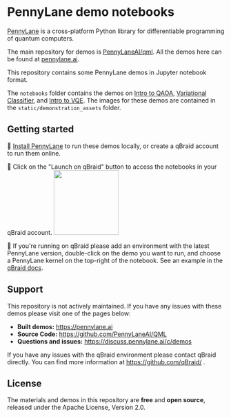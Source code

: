 # PennyLane demo notebooks

[PennyLane](https://pennylane.ai/) is a cross-platform Python library for differentiable programming of quantum computers.

The main repository for demos is [PennyLaneAI/qml](https://github.com/PennyLaneAI/qml).
All the demos here can be found at [pennylane.ai](https://pennylane.ai/).

This repository contains some PennyLane demos in Jupyter notebook format. 

The `notebooks` folder contains the demos on [Intro to QAOA](https://pennylane.ai/qml/demos/tutorial_qaoa_intro), [Variational Classifier](https://pennylane.ai/qml/demos/tutorial_variational_classifier), and [Intro to VQE](https://pennylane.ai/qml/demos/tutorial_vqe).
The images for these demos are contained in the `static/demonstration_assets` folder.

## Getting started

🚀 [Install PennyLane](https://pennylane.ai/install) to run these demos locally, or create a qBraid account to run them online.

🚀 Click on the "Launch on qBraid" button to access the notebooks in your qBraid account. [<img src="https://qbraid-static.s3.amazonaws.com/logos/Launch_on_qBraid_white.png" width="150">](https://account.qbraid.com?gitHubUrl=https://github.com/PennyLaneAI/pennylane-demo-notebooks.git)

🚀 If you're running on qBraid please add an environment with the latest PennyLane version, double-click on the demo you want to run, and choose a PennyLane kernel on the top-right of the notebook. See an example in the [qBraid docs](https://docs.qbraid.com/lab/user-guide/notebooks#switch-notebook-kernel).

## Support

This repository is not actively maintained. If you have any issues with these demos please visit one of the pages below:

- **Built demos:** https://pennylane.ai
- **Source Code:** https://github.com/PennyLaneAI/QML
- **Questions and issues:** https://discuss.pennylane.ai/c/demos

If you have any issues with the qBraid environment please contact qBraid directly.
You can find more information at https://github.com/qBraid/ .

## License

The materials and demos in this repository are **free** and
**open source**, released under the Apache License, Version 2.0.

